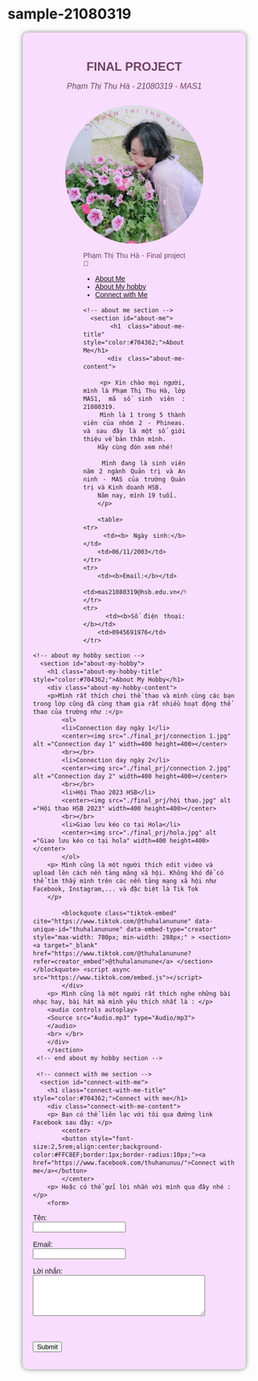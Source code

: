 # sample-21080319
<!DOCTYPE html>
<html>
<head>
<title>Phạm Thị Thu Hà - 21080319 - MAS1</title>
<meta name="viewpoint" content="width=device-width,initial-scale=1">
<style>
body {
	background-image: url("final_prj/bg.jpg");

}
.container {
			margin: 20px auto;
			width: 80%;
			background-color: #F9DDFF;
			padding: 20px;
			border-radius: 10px;
			box-shadow: 0 0 10px rgba(0, 0, 0, 0.5);
}
table {
	border-collapse: collapse;
	width: 100%;
}
th{background-color:#704362;
color:white;}

td, th {
	text-align: left;
	padding: 8px;
	border-bottom:1px solid #ddd;
}
tr:hover {background-color: #FFC8EF}
</style>
</head>
<body>
<div class="container" style="font-family:Sans-serif;">
<h1 style="font-size:24px;text-align:center;color:#704362;"> <b>FINAL PROJECT</b>
		</h1>
		<p style="font-size:16px;text-align:center;color:#704362;"> <i>Phạm Thị Thu Hà - 21080319 - MAS1</i>
		</p>
		<center><img src="./final_prj/Ava.png" alt ="Ảnh đại diện" width=300 height=300></center>
		<div style="margin-right:100px;margin-left:100px;text-align:justify;">
 <!-- navbar -->
    <nav class="navbar">
      <a class="navbar-name" style="color:#704362;font-family:Sans-serif;">Phạm Thị Thu Hà - Final project</a><span class="wave">👋</span>
		<ul class="navbar">
        </li>
        <li class="navbar-item">
			<a class="navbar-link" href="#about-me">
            About Me
			</a>
		</li>
        <li class="navbar-item">
			<a class="navbar-link" href="#about-my-hobby">
            About My hobby
			</a>
        </li>
		<li class="navbar-item">
			<a class="navbar-link" href="#connect-with-me">
			Connect with Me
			</a>
		</li>
      </ul>
    </nav>
    <!-- end navbar -->
	
	<!-- about me section -->
      <section id="about-me">
        <h1 class="about-me-title" style="color:#704362;">About Me</h1>
        <div class="about-me-content">

		<p> Xin chào mọi người, mình là Phạm Thị Thu Hà, lớp MAS1, mã số sinh viên : 21080319. 
		Mình là 1 trong 5 thành viên của nhóm 2 - Phineas. và sau đây là một số giới thiệu về bản thân mình.
		Hãy cùng đón xem nhé!
		
		Mình đang là sinh viên năm 2 ngành Quản trị và An ninh - MAS của trường Quản trị và Kinh doanh HSB.
		Năm nay, mình 19 tuổi.
		</p>

		<table>
	<tr>
		<td><b> Ngày sinh:</b></td>
		<td>06/11/2003</td>
	</tr>
	<tr>
		<td><b>Email:</b></td>
		<td>mas21080319@hsb.edu.vn</td>
	</tr>
	<tr>
		<td><b>Số điện thoại:</b></td>
		<td>0945691976</td>
	</tr>	
</table>
		</div>
	  </section>
    <!-- end about me section -->
	  
	<!-- about my hobby section -->
	  <section id="about-my-hobby">
        <h1 class="about-my-hobby-title" style="color:#704362;">About My Hobby</h1>
        <div class="about-my-hobby-content">
		<p>Mình rất thích chơi thể thao và mình cùng các bạn trong lớp cũng đã cùng tham gia rất nhiều hoạt động thể thao của trường như :</p>
			<ol>
			<li>Connection day ngày 1</li>
			<center><img src="./final_prj/connection 1.jpg" alt ="Connection day 1" width=400 height=400></center>
			<br></br>
			<li>Connection day ngày 2</li>
			<center><img src="./final_prj/connection 2.jpg" alt ="Connection day 2" width=400 height=400></center>
			<br></br>
			<li>Hội Thao 2023 HSB</li>
			<center><img src="./final_prj/hội thao.jpg" alt ="Hội thao HSB 2023" width=400 height=400></center>
			<br></br>
			<li>Giao lưu kéo co tại Hola</li>
			<center><img src="./final_prj/hola.jpg" alt ="Giao lưu kéo co tại hola" width=400 height=400></center>
			</ol>
		<p> Mình cũng là một người thích edit video và upload lên cách nền tảng mãng xã hội. Không khó để có thể tìm thấy mình trên các nền tảng mạng xã hội như Facebook, Instagram,... và đặc biệt là Tik Tok
		</p>
		
			<blockquote class="tiktok-embed" cite="https://www.tiktok.com/@thuhalanunune" data-unique-id="thuhalanunune" data-embed-type="creator" style="max-width: 780px; min-width: 288px;" > <section> <a target="_blank" href="https://www.tiktok.com/@thuhalanunune?refer=creator_embed">@thuhalanunune</a> </section> </blockquote> <script async src="https://www.tiktok.com/embed.js"></script>
			</div>
		<p> Mình cũng là một người rất thích nghe những bài nhạc hay, bài hát mà mình yêu thích nhất là : </p>
		<audio controls autoplay>
		<Source src="Audio.mp3" type="Audio/mp3">
		</audio>
		<br> </br>
		</div>
		</section>
     <!-- end about my hobby section -->
	 
	 <!-- connect with me section -->
      <section id="connect-with-me">
        <h1 class="connect-with-me-title" style="color:#704362;">Connect with me</h1>
        <div class="connect-with-me-content">
		<p> Bạn có thể liên lạc với tôi qua đường link Facebook sau đây: </p>
			<center>
			<button style="font-size:2,5rem;align:center;background-color:#FFC8EF;border:1px;border-radius:10px;"><a href="https://www.facebook.com/thuhanunuu/">Connect with me</a></button>
			</center>
		<p> Hoặc có thể gửi lời nhắn với mình qua đây nhé : </p>
		<form>
Tên:<br><input type="text" name="name"><br><br>
Email:<br><input type="text" name="email"><br><br>
Lời nhắn:<br><Textarea name="comment" rows="5" cols="40"></textarea><br><br>
<br><br>
<input type="submit" name="submit" value="Submit"></form>
		</div>
		</section>
     <!-- end connect with me section -->	
</div>
</div>
</body>
</html>
